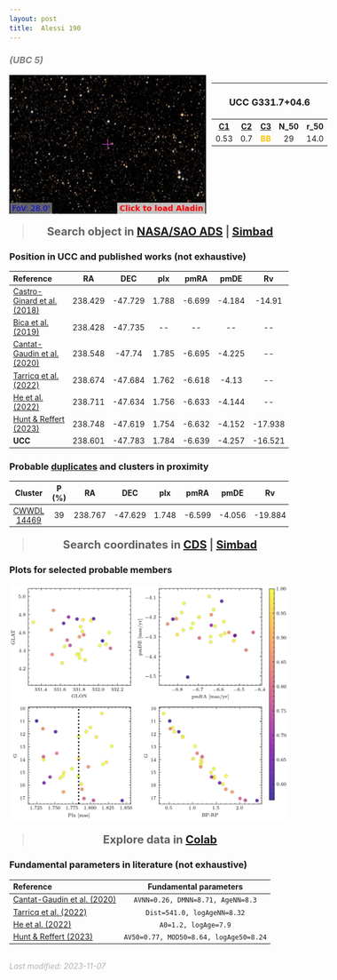 ```yaml
---
layout: post
title:  Alessi 190
---
```

<h3><span style="color: #808080;"><i>(UBC 5)</i></span></h3><div style="display: flex; justify-content: space-between; width:720px;height:250px">
<div style="text-align: center;">
<!-- WEBP image -->
<img id="myImage" src="https://raw.githubusercontent.com/ucc23/Q4P/main/plots/alessi190_aladin.webp" alt="Clickable Image" style="width:355px;height:250px; cursor: pointer;">

<!-- Div to contain Aladin Lite viewer -->
<div id="aladin-lite-div" style="width:355px;height:250px;display:none;"></div>

<!-- Aladin Lite script (will be loaded after the image is clicked) -->
<script type="text/javascript">
// Function to load Aladin Lite after image click and hide the image
function loadAladinLiteAndHideImage() {
    // Dynamically load the Aladin Lite script
    let aladinScript = document.createElement('script');
    aladinScript.src = "https://aladin.cds.unistra.fr/AladinLite/api/v3/latest/aladin.js";
    aladinScript.charset = "utf-8";
    aladinScript.onload = function () {
        A.init.then(() => {
            let aladin = A.aladin('#aladin-lite-div', {survey:"P/DSS2/color", fov:0.467, target: "238.601 -47.783"});
            // Remove the image
            document.getElementById('myImage').remove();
            // Hide the image
            //document.getElementById('myImage').style.visibility = "hidden";
            // Show the Aladin Lite viewer
            document.getElementById('aladin-lite-div').style.display = 'block';
        });
     };
    document.head.appendChild(aladinScript);
}
// Event listener for image click
document.getElementById('myImage').addEventListener('click', loadAladinLiteAndHideImage);
</script>
</div>
<!-- Left block -->

<table style="text-align: center; width:355px;height:250px;">
  <!-- Row 1 (title) -->
  <tr>
    <td colspan="5"><h3>UCC G331.7+04.6</h3></td>
  </tr>
  <!-- Row 2 -->
  <tr>
    <th><a href="https://ucc.ar/faq#what-are-the-c1-c2-and-c3-parameters" title="Photometric class">C1</a></th>
    <th><a href="https://ucc.ar/faq#what-are-the-c1-c2-and-c3-parameters" title="Density class">C2</a></th>
    <th><a href="https://ucc.ar/faq#what-are-the-c1-c2-and-c3-parameters" title="Combined class">C3</a></th>
    <th><div title="Stars with membership probability >50%">N_50</div></th>
    <th><div title="Radius that contains half the members [arcmin]">r_50</div></th>
  </tr>
  <!-- Row 3 -->
  <tr>
    <td>0.53</td>
    <td>0.7</td>
    <td><span style="color: #FFC300; font-weight: bold;">B</span><span style="color: #FFC300; font-weight: bold;">B</span></td>
    <td>29</td>
    <td>14.0</td>
  </tr>
</table>
</div>

> <p style="text-align:center; font-weight: bold; font-size:20px">Search object in <a href="https://ui.adsabs.harvard.edu/search/q=%20collection%3Aastronomy%20body%3A%22Alessi%20190%22&sort=date%20desc%2C%20bibcode%20desc&p_=0" target="_blank">NASA/SAO ADS</a> | <a href="https://simbad.cds.unistra.fr/simbad/sim-id-refs?Ident=alessi190" target="_blank">Simbad</a></p>


### Position in UCC and published works (not exhaustive)

| Reference    | RA    | DEC   | plx  | pmRA  | pmDE   |  Rv  |
| :---         | :---: | :---: | :---: | :---: | :---: | :---: |
|[Castro-Ginard et al. (2018)](https://ui.adsabs.harvard.edu/abs/2018A%26A...618A..59C/abstract) | 238.429 | -47.729 | 1.788 | -6.699 | -4.184 | -14.91 |
|[Bica et al. (2019)](https://ui.adsabs.harvard.edu/abs/2019AJ....157...12B/abstract) | 238.428 | -47.735 | -- | -- | -- | -- |
|[Cantat-Gaudin et al. (2020)](https://ui.adsabs.harvard.edu/abs/2020A%26A...640A...1C) | 238.548 | -47.74 | 1.785 | -6.695 | -4.225 | -- |
|[Tarricq et al. (2022)](https://ui.adsabs.harvard.edu/abs/2022A%26A...659A..59T/abstract) | 238.674 | -47.684 | 1.762 | -6.618 | -4.13 | -- |
|[He et al. (2022)](https://ui.adsabs.harvard.edu/abs/2022ApJS..262....7H/abstract) | 238.711 | -47.634 | 1.756 | -6.633 | -4.144 | -- |
|[Hunt & Reffert (2023)](https://ui.adsabs.harvard.edu/abs/2023A%26A...673A.114H/abstract) | 238.748 | -47.619 | 1.754 | -6.632 | -4.152 | -17.938 |
| **UCC** |238.601 | -47.783 | 1.784 | -6.639 | -4.257 | -16.521 |


### Probable <a href="https://ucc.ar/faq#probable-duplicates" title="See FAQ for definition of proximity">duplicates</a> and clusters in proximity

| Cluster | P (%) | RA    | DEC   | plx   | pmRA  | pmDE  | Rv    |
| :---:   | :---: | :---: | :---: | :---: | :---: | :---: | :---: |
|[CWWDL 14469](https://ucc.ar/_clusters/cwwdl14469/)| 39 | 238.767 | -47.629 | 1.748 | -6.599 | -4.056 | -19.884 |

> <p style="text-align:center; font-weight: bold; font-size:20px">Search coordinates in <a href="https://cdsportal.u-strasbg.fr/?target=238.601,-47.783" target="_blank">CDS</a> | <a href="https://simbad.cds.unistra.fr/mobile/object_list.html?coord=238.601%20-47.783&output=json&radius=5&userEntry=alessi190" target="_blank">Simbad</a></p>

### Plots for selected probable members

![CLUSTER](https://raw.githubusercontent.com/ucc23/Q4P/main/plots/alessi190.webp)


> <p style="text-align:center; font-weight: bold; font-size:20px">Explore data in <a href="https://colab.research.google.com/github/UCC23/Q4P/blob/master/notebooks/alessi190.ipynb" target="_blank">Colab</a></p>


### Fundamental parameters in literature (not exhaustive)

| Reference |  Fundamental parameters |
| :---         |     :---:      |
| [Cantat-Gaudin et al. (2020)](https://ui.adsabs.harvard.edu/abs/2020A%26A...640A...1C) | `AVNN=0.26, DMNN=8.71, AgeNN=8.3` |
| [Tarricq et al. (2022)](https://ui.adsabs.harvard.edu/abs/2022A%26A...659A..59T/abstract) | `Dist=541.0, logAgeNN=8.32` |
| [He et al. (2022)](https://ui.adsabs.harvard.edu/abs/2022ApJS..262....7H/abstract) | `A0=1.2, logAge=7.9` |
| [Hunt & Reffert (2023)](https://ui.adsabs.harvard.edu/abs/2023A%26A...673A.114H/abstract) | `AV50=0.77, MOD50=8.64, logAge50=8.24` |

<br>
<font color="b3b1b1"><i>Last modified: 2023-11-07</i></font>
